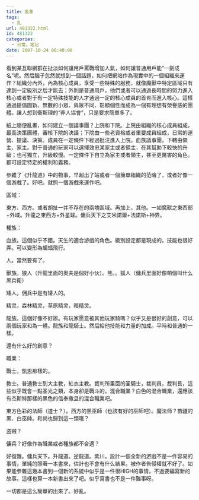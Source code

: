 ```yaml
---
title: 亂象
tags:
  - 乱
url: 481322.html
id: 481322
categories:
  - 日常。笔记
date: 2007-10-24 06:40:08
---
```


看到某互聯網群在扯淡如何讓用戶罵戰增加人氣，如何讓普通用戶能“一劍成名”呢。然后腦子忽然就想到一個話題，如何把網站作為現實中的一個組織來運作？組織分內外，內為核心成員，享受一些特殊的服務，就像魔獸中特定區域只有達到一定級別之后才能去；外則是普通用戶，他們或者可以通過長時間的努力進入核心或者對于有一定特殊技能的人才通過一定的核心成員的首肯而進入核心。這樣通過提倡圖新、無數的小眾、與眾不同、彰顯個性而成為一個有理想有榮譽感的團體。讓人想到衛斯理的“非人協會”，只是要求簡單多了。

紙上隨便亂畫，如何建立一個議事團？上院和下院。上院由組織的核心成員組成，最高決策團體，審核下院的決議；下院由一些老資格或者重要成員組成，日常的運營、提議、決策。成員在一定條件下經過批注進入上院。血族議事團，下轄由領主、家主。對于普通的玩家可以選擇效忠某家主或者領主，在其幫助下較快的升級；也可獨立，升級較慢。一定條件下自立為家主或者領主，甚至更厲害的角色。都可設定特定的權利和義務。

參雜了《升龍道》中的物事，早超出了站或者一個簡單組織的范疇了，或者好像一個游戲了。好吧。就照一個游戲來運作吧。

區域：

東方、西方。或者胡扯一并不存在的兩塊區域。再加上，其他。一如魔獸之東西部+外域。升龍之東西方+外星球。傭兵天下之艾米諾爾+法諾斯+神界。

種族：

血族。這個似乎不錯。天生的適合游戲的角色。級別設定都是現成的。技能也很好弄。可以變形為蝙蝠飛行。

人。當然要有了。

獸族。狼人（升龍里面的奧夫是個好小伙）。熊。。狐人（傭兵里面好像喲個叫什么黑兵衛）

矮人。佣兵中是有矮人的。

精灵。森林精灵，草原精灵，暗精灵。

龍族。這個好像不好辦。有玩家愿意被其他玩家騎嗎？似乎又是很好的創意，可以兩個玩家和為一體。龍族和龍騎士。然后給他技能和力量的加成。平時和普通的一樣。

還有什么好的創意？

職業：

戰士。凱恩那樣的。

教士。普通教士到大主教，紅衣主教。裁判所里面的圣騎士，裁判員，裁判長，這些似乎既會一點圣光之類，本身卻是戰斗的，混合職業？白色的混合職業，還應該有杰斯特那樣的黑色的信奉撒旦的混合職業吧。

東方色彩的法師（道士？）。西方的黑巫師（也該有好的巫師吧）。魔法师？苗疆的黑、白巫師。和尚也歸到這一類哦？

盗贼？

傭兵？好像作為職業或者種族都不合適？

好復雜。傭兵天下。升龍道。逆龍道。紫川。設計一個全新的游戲不是一件容易的事情，單純的照著一本書來，估計也不會有什么結果。被作者告侵權就不好了。如果能參雜這幾本書到一個新的系統中似乎是一件很HIGH的事情。不過要編寫新的故事。這樣也算一本新書出來了吧。似乎寫書也不是一件難事呀。

一切都是這么簡單的出來了。好亂。